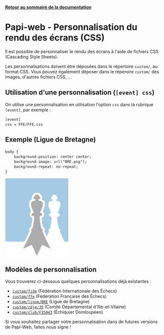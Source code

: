 **[Retour au sommaire de la documentation](../README.md)**

# Papi-web - Personnalisation du rendu des écrans (CSS)

Il est possible de personnaliser le rendu des écrans à l'aide de fichiers CSS (Cascading Style Sheets).

Les personnalisations doivent être déposées dans le répertoire `custom/`, au format CSS.  Vous pouvez également déposer dans le réperoire `custom/` des images, d'autres fichiers CSS, ...

## Utilisation d'une personnalisation (`[event] css`)

On utilise une personnalisation en utilisation l'option `css` dans la rubrique `[event]`, par exemple :

```
[event] 
css = FFE/FFE.css
```

## Exemple (Ligue de Bretagne)

```
body {
	background-position: center center;
	background-image: url("BRE.png");
	background-repeat: no-repeat;
}
```

![Ligue de Bretagne](../custom/ligue/BRE/BRE.png)

## Modèles de personnalisation

Vous trouverez ci-dessous quelques personnalisations déjà existantes :

- [`custom/fide`](../custom/fide) (Fédération Internationale des Échecs)
- [`custom/ffe`](../custom/ffe) (Fédération Française des Échecs)
- [`custom/ligue/BRE`](../custom/ligue/BRE) (Ligue de Bretagne)
- [`custom/cdje/35`](../custom/cdje/35) (Comité Départemental d'Ille-et-Vilaine)
- [`custom/club/F35043`](../custom/club/F35043) (Échiquier Domloupéen)

Si vous souhaitez partager votre personnalisation dans de futures versions de Papi-Web, faites nous signe !

